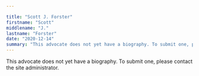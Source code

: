 ```yaml
---

title: "Scott J. Forster"
firstname: "Scott"
middlename: "J."
lastname: "Forster"
date: "2020-12-14"
summary: "This advocate does not yet have a biography. To submit one, please contact the site administrator."
---
```

This advocate does not yet have a biography. To submit one, please contact the site administrator.

